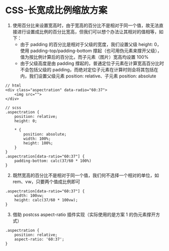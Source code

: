 # CSS-长宽成比例缩放方案

1. 使用百分比来设置宽高时，由于宽高的百分比不是相对于同一个值，故无法直接进行设置成比例的百分比宽高，但我们可以想个办法让其相对的值相等，如下：
   - 由于 padding 的百分比是相对于父级的宽度，我们设置父级 height: 0，使用 padding-top/padding-bottom 撑起（也可用伪元素来撑开父级），值为按比例计算后的百分比，而子元素（图片）宽高均设置 100%
   - 由于父级高度是由 padding 撑起的，普通定位子元素在计算宽高百分比时不会包括父级的 padding，而绝对定位子元素在计算时则会将其包括在内，我们设置父级元素 position: relative、子元素 position: absolute

```
// html
<div class="aspectration" data-radio="60:37">
    <img src="">
</div>

// scss
.aspectration {
    position: relative;
    height: 0;

    * {
        position: absolute;
        width: 100%;
        height: 100%;
    }
}
.aspectration[data-ratio="60:37"] {
    padding-bottom: calc(37/60 * 100%)
}
```

2. 既然宽高的百分比不是相对于同一个值，我们何不选择一个相对的单位，如 rem、vw，只要两个值成比例即可

```
.aspectration[data-ratio="60:37"] {
    width: 100vw;
    height: calc(37/60 * 100vw);
}
```

3. 借助 postcss aspect-ratio 插件实现（实际使用的是方案 1 的伪元素撑开方式）

```
.aspectration {
    position: relative;
    aspect-ratio: '60:37';
}
```
